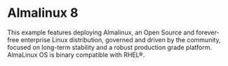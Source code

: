 # Almalinux 8

This example features deploying Almalinux, an Open Source and forever-free enterprise Linux distribution, governed and driven by the community, focused on long-term stability and a robust production grade platform. AlmaLinux OS is binary compatible with RHEL®.